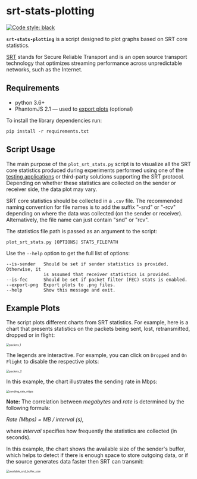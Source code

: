 # srt-stats-plotting

<p align="left">
<a href="https://github.com/python/black"><img alt="Code style: black" src="https://img.shields.io/badge/code%20style-black-000000.svg"></a>
</p>

**`srt-stats-plotting`** is a script designed to plot graphs based on SRT core statistics.

[SRT](https://github.com/Haivision/srt) stands for Secure Reliable Transport and is an open source transport technology that optimizes streaming performance across unpredictable networks, such as the Internet.

## Requirements

* python 3.6+
* PhantomJS 2.1 — used to [export plots](https://bokeh.pydata.org/en/latest/docs/user_guide/export.html) (optional)

To install the library dependencies run:
```
pip install -r requirements.txt
```

## Script Usage

The main purpose of the `plot_srt_stats.py` script is to visualize all the SRT core statistics produced during experiments performed using one of the [testing applications](https://github.com/Haivision/srt/blob/master/docs/stransmit.md) or third-party solutions supporting the SRT protocol. Depending on whether these statistics are collected on the sender or receiver side, the data plot may vary.

SRT core statistics should be collected in a `.csv` file. The recommended naming convention for file names is to add the suffix "-snd" or "-rcv" depending on where the data was collected (on the sender or receiver). Alternatively, the file name can just contain "snd" or "rcv".

The statistics file path is passed as an argument to the script:
```
plot_srt_stats.py [OPTIONS] STATS_FILEPATH
```

Use the `--help` option to get the full list of options:
```
--is-sender   Should be set if sender statistics is provided. Otherwise, it
              is assumed that receiver statistics is provided.
--is-fec      Should be set if packet filter (FEC) stats is enabled.
--export-png  Export plots to .png files.
--help        Show this message and exit.
```



## Example Plots

The script plots different charts from SRT statistics. For example, here is a chart that presents statistics on the packets being sent, lost, retransmitted, dropped or in flight:

<img src="img/packets_1.png" alt="packets_1" style="zoom:50%;" />

The legends are interactive. For example, you can click on `Dropped` and `On Flight` to disable the respective plots:

<img src="img/packets_2.png" alt="packets_2" style="zoom:50%;" />

In this example, the chart illustrates the sending rate in Mbps:

<img src="img/sending_rate_mbps.png" alt="sending_rate_mbps" style="zoom:50%;" />

**Note:** The correlation between *megabytes* and *rate* is determined by the following formula:

_Rate (Mbps) = MB / interval (s),_

where _interval_ specifies how frequently the statistics are collected (in seconds).


In this example, the chart shows the available size of the sender's buffer, which helps to detect if there is enough space to store outgoing data, or if the source generates data faster then SRT can transmit:

<img src="img/available_snd_buffer_size.png" alt="available_snd_buffer_size" style="zoom:50%;" />
